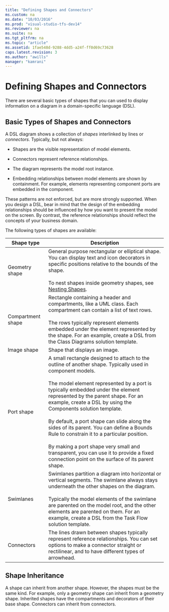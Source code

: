 ```yaml
---
title: "Defining Shapes and Connectors"
ms.custom: na
ms.date: "10/03/2016"
ms.prod: "visual-studio-tfs-dev14"
ms.reviewer: na
ms.suite: na
ms.tgt_pltfrm: na
ms.topic: "article"
ms.assetid: 1fae548d-9288-4dd5-a24f-ff0d69c73628
caps.latest.revision: 3
ms.author: "awills"
manager: "kamrani"
---
```

# Defining Shapes and Connectors
There are several basic types of shapes that you can used to display information on a diagram in a domain-specific language (DSL).  
  
##  <a name="shapeTypes"></a> Basic Types of Shapes and Connectors  
 A DSL diagram shows a collection of *shapes* interlinked by lines or *connectors*.  Typically, but not always:  
  
-   Shapes are the visible representation of model elements.  
  
-   Connectors represent reference relationships.  
  
-   The diagram represents the model root instance.  
  
-   Embedding relationships between model elements are shown by containment. For example, elements representing component ports are embedded in the component.  
  
 These patterns are not enforced, but are more strongly supported. When you design a DSL, bear in mind that the design of the embedding relationships should be influenced by how you want to present the model on the screen. By contrast, the reference relationships should reflect the concepts of your business domain.  
  
 The following types of shapes are available:  
  
|Shape type|Description|  
|----------------|-----------------|  
|Geometry shape|General purpose rectangular or elliptical shape. You can display text and icon decorators in specific positions relative to the bounds of the shape.<br /><br /> To nest shapes inside geometry shapes, see [Nesting Shapes](../modeling/nesting-shapes.md).|  
|Compartment shape|Rectangle containing a header and compartments, like a UML class. Each compartment can contain a list of text rows.<br /><br /> The rows typically represent elements embedded under the element represented by the shape. For an example, create a DSL from the Class Diagrams solution template.|  
|Image shape|Shape that displays an image.|  
|Port shape|A small rectangle designed to attach to the outline of another shape. Typically used in component models.<br /><br /> The model element represented by a port is typically embedded under the element represented by the parent shape. For an example, create a DSL by using the Components solution template.<br /><br /> By default, a port shape can slide along the sides of its parent. You can define a Bounds Rule to constrain it to a particular position.<br /><br /> By making a port shape very small and transparent, you can use it to provide a fixed connection point on the surface of its parent shape.|  
|Swimlanes|Swimlanes partition a diagram into horizontal or vertical segments. The swimlane always stays underneath the other shapes on the diagram.<br /><br /> Typically the model elements of the swimlane are parented on the model root, and the other elements are parented on them. For an example, create a DSL from the Task Flow solution template.|  
|Connectors|The lines drawn between shapes typically represent reference relationships. You can set options to make a connector straight or rectilinear, and to have different types of arrowhead.|  
  
##  <a name="shapeInheritance"></a> Shape Inheritance  
 A shape can inherit from another shape. However, the shapes must be the same kind. For example, only a geometry shape can inherit from a geometry shape. Inherited shapes have the compartments and decorators of their base shape. Connectors can inherit from connectors.